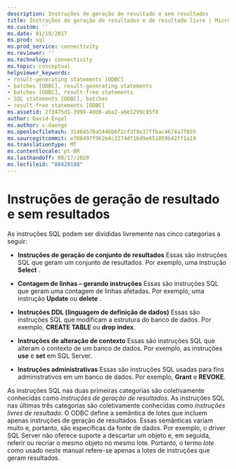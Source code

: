 ```yaml
---
description: Instruções de geração de resultado e sem resultados
title: Instruções de geração de resultados e de resultado livre | Microsoft Docs
ms.custom: ''
ms.date: 01/19/2017
ms.prod: sql
ms.prod_service: connectivity
ms.reviewer: ''
ms.technology: connectivity
ms.topic: conceptual
helpviewer_keywords:
- result-generating statements [ODBC]
- batches [ODBC], result-generating statements
- batches [ODBC], result-free statements
- SQL statements [ODBC], batches
- result-free statements [ODBC]
ms.assetid: 2f3475d1-3999-4dd8-aba2-a6e1299c95f8
author: David-Engel
ms.author: v-daenge
ms.openlocfilehash: 31484578a544bb6f2cf3f8e37ffbac4674a7f055
ms.sourcegitcommit: e700497f962e4c2274df16d9e651059b42ff1a10
ms.translationtype: MT
ms.contentlocale: pt-BR
ms.lasthandoff: 08/17/2020
ms.locfileid: "88429108"
---
```

# <a name="result-generating-and-result-free-statements"></a>Instruções de geração de resultado e sem resultados
As instruções SQL podem ser divididas livremente nas cinco categorias a seguir:  
  
-   **Instruções de geração de conjunto de resultados** Essas são instruções SQL que geram um conjunto de resultados. Por exemplo, uma instrução **Select** .  
  
-   **Contagem de linhas – gerando instruções** Essas são instruções SQL que geram uma contagem de linhas afetadas. Por exemplo, uma instrução **Update** ou **delete** .  
  
-   **Instruções DDL (linguagem de definição de dados)** Essas são instruções SQL que modificam a estrutura do banco de dados. Por exemplo, **CREATE TABLE** ou **drop index**.  
  
-   **Instruções de alteração de contexto** Essas são instruções SQL que alteram o contexto de um banco de dados. Por exemplo, as instruções **use** e **set** em SQL Server.  
  
-   **Instruções administrativas** Essas são instruções SQL usadas para fins administrativos em um banco de dados. Por exemplo, **Grant** e **REVOKE**.  
  
 As instruções SQL nas duas primeiras categorias são coletivamente conhecidas como *instruções de geração de resultados*. As instruções SQL nas últimas três categorias são coletivamente conhecidas como *instruções livres de resultado*. O ODBC define a semântica de lotes que incluem apenas instruções de geração de resultados. Essas semânticas variam muito e, portanto, são específicas da fonte de dados. Por exemplo, o driver SQL Server não oferece suporte a descartar um objeto e, em seguida, referir ou recriar o mesmo objeto no mesmo lote. Portanto, o termo *lote* como usado neste manual refere-se apenas a lotes de instruções que geram resultados.
